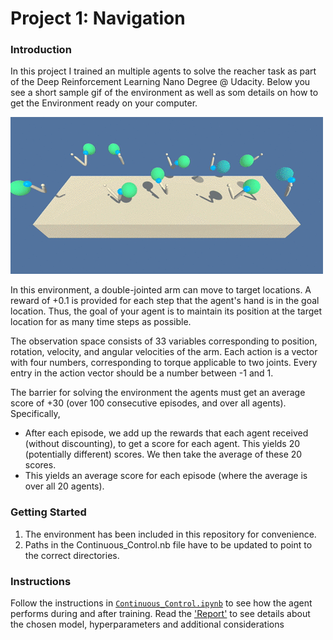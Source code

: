 [//]: # (Image References)

[image1]: https://github.com/MLerik/Deep-Reinforcement-Learning/blob/master/Continuous_Control/Images/reacher.gif "Environment"

# Project 1: Navigation

### Introduction

In this project I trained an multiple agents to solve the reacher task as part of the Deep Reinforcement Learning Nano Degree @ Udacity.
Below you see a short sample gif of the environment as well as som details on how to get the Environment ready on your computer.

![Trained Agent][image1]

In this environment, a double-jointed arm can move to target locations. A reward of +0.1 is provided for each step that the agent's hand is in the goal location. Thus, the goal of your agent is to maintain its position at the target location for as many time steps as possible.

The observation space consists of 33 variables corresponding to position, rotation, velocity, and angular velocities of the arm. Each action is a vector with four numbers, corresponding to torque applicable to two joints. Every entry in the action vector should be a number between -1 and 1.

The barrier for solving the environment the agents must get an average score of +30 (over 100 consecutive episodes, and over all agents). Specifically,
- After each episode, we add up the rewards that each agent received (without discounting), to get a score for each agent. This yields 20 (potentially different) scores. We then take the average of these 20 scores.
- This yields an average score for each episode (where the average is over all 20 agents).

### Getting Started

1. The environment has been included in this repository for convenience.
2. Paths in the Continuous_Control.nb file have to be updated to point to the correct directories.

### Instructions

Follow the instructions in [`Continuous_Control.ipynb`](https://github.com/MLerik/Deep-Reinforcement-Learning/blob/master/Continuous_Control/Continuous_Control.ipynb) to see how the agent performs during and after training.
Read the ['Report'](hhttps://github.com/MLerik/Deep-Reinforcement-Learning/blob/master/Continuous_Control/report.md) to see details about the chosen model, hyperparameters and additional considerations
